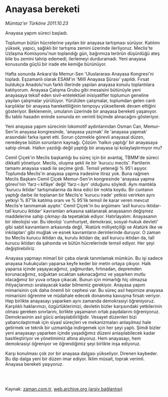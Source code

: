 # Anayasa bereketi

*Mümtaz'er Türköne 2011.10.23*

<td class="columnist-detail">
<p>Anayasa yapım süreci başladı.</p>
<p>
<div id="haberMetinDiv">
<p>Toplumun bütün hücrelerine yayılan bir anayasa tartışması sürüyor. Katılımı yüksek, yapıcı, sağlıklı bir tartışma zemini üzerinde ilerliyoruz. Meclis'te Uzlaşma Komisyonu'nun toplandığı gün, bağrımıza terörün düşürdüğü ateş bile bu zemini tahrip edemedi, ilerlemeyi durduramadı. Yeni anayasa konusunda güçlü bir irade ete kemiğe bürünüyor.
<p>Hafta sonunda Ankara'da Memur-Sen 'Uluslararası Anayasa Kongresi'ni topladı. Eşzamanlı olarak ESAM'ın 'Millî Anayasa Şûrası' yapıldı. Fırsat buldukça Anadolu'nun farklı illerinde yapılan anayasa konulu toplantılara katılıyorum. Anayasa Çalışma Grubu gibi mesaisini bütünüyle yeni anayasaya teksif eden sivil-entelektüel inisiyatifler toplumun geneline yayılan çalışmalar yürütüyor. Yürütülen çalışmalar, toplumdan gelen canlı karşılıklar bir anayasa hareketliliğinin tempoyu yükselterek devam ettiğini gösteriyor. Beklenenin, umulanın üzerinde bir anayasa bereketi yaşanıyor. Bu tablo hasadın eninde sonunda en verimli biçimde alınacağını gösteriyor.
<p>Yeni anayasa yapım sürecinin lokomotif aydınlarından Osman Can, Memur-Sen'in anayasa kongresinde, 'anayasa yazmak' ile 'anayasa yapmak' arasındaki farka işaret etti. Sorun çözmekle görevli anayasal düzen, neredeyse bütün sorunların kaynağı. Çözüm 'halkın yaptığı' bir anayasaya sahip olmak. Halkın yazdığı değil yaptığı bir anayasa işi kolaylaştırmıyor mu?
<p>Cemil Çiçek'in Meclis başkanlığı bu süreç için bir avantaj, TBMM'de süreci dikkatli yönetiyor. Meclis, oluşma şekli ile bir 'kurucu meclis'. Partilerin tamamı anayasa vaadi ile seçime girdi. Temsil yeteneği % 95'i aşıyor. Toplumda Meclis'in anayasa yapma iradesine itiraz yok. Buna rağmen Meclis Başkanı Cemil Çiçek Memur-Sen'in kongresinde 'anayasa yapma görevi'nin 'farz-ı kifâye' değil 'farz-ı âyn' olduğunu söyledi. Aynı mantıkla 'kurucu iktidar' tartışmalarına da ikna edici bir nokta koydu. Bir cuntanın yaptığı darbe ile toplanan bir Meclis'e 'kurucu irade' yetkisi verirken aynı yetkiyi % 87'lik katılma oranı ve % 95'lik temsil ile karar veren mevcut Meclis'e tanımamak ayıptır.' Cemil Çiçek'in bu argümanı 'aslî kurucu iktidar-talî kurucu iktidar' kavramları arkasına saklanarak anayasanın değişmez maddelerine sahip çıkmayı da tepetaklak ediyor. Hatırlayalım: Anayasanın bir ideolojisi var. Bu ideoloji 'cumhuriyet, demokrasi, sosyal-hukuk devleti' gibi sabit kavramların arkasında değil, 'Atatürk milliyetçiliği ve Atatürk ilke ve inkılapları' gibi muğlak ve esnek kavramların derinlerinde duruyor. O zaman bu Meclis kurucu iktidarı da, kurulu iktidarı da; aslî kurucu iktidarı da, talî kurucu iktidarı da şahsında ve bütün hücrelerinde temsil ediyor. Her şeyi değiştirebiliriz.
<p>Anayasa yapmayı mimarî bir çaba olarak tanımlamak mümkün. Bu işi sadece anayasa hukukçuları yaparsa keyfe keder bir metin ortaya çıkıyor. Halk yaparsa içinde yaşayacağımız, yağmurdan, fırtınadan, depremden korunacağımız, soğuktan sıcaktan sakınacağımız ve yaşarken mutlu olacağımız bir yuva ortaya çıkacak. Bunun için mimarlığı hiç olmazsa ihtiyaçlarımızı sıralayacak kadar bilmemiz gerekiyor. Anayasa yapım mimarisinin çok daha önemli bir cephesi var. Bu süreç asıl hepimize anayasa mimarisini öğrenme ve müdahale edecek donanıma kavuşma fırsatı veriyor. Hep birlikte anayasayı yaparken aynı zamanda demokrasiyi öğreniyoruz. Karşılıklı haklarımızı, özgürlüklerimizi, devletin bizler karşısındaki yetkilerinin olması gereken sınırlarını, birlikte yaşamanın ortak paydalarını öğreniyoruz. Demokrasinin asıl gücü anlaşılabilirliğidir. Vesayet düzenleri bizi yabancılaştırmak için siyasî süreçleri ve mekanizmaları anlaşılmaz hale getirmek ve teknik bir uzmanlığa indirgemek için her şeyi yaptı. Şimdi bizler yeni anayasayı yaparken içinde yaşadığımız düzeni anlaşılabilecek kadar basitleştiriyor ve yönetimimiz altına alıyoruz. Hem anayasayı, hem demokrasiyi öğreniyor ve öğrendiğimiz şeyi birlikte inşa ediyoruz.
<p>Karşı konulması çok zor bir anayasa dalgası yükseliyor. Direnen kaybeder. Bu dip dalga yeni bir düzen imar ediyor. İklim müsait, toprak verimli. Anayasa bereketi yaşıyoruz. </p></p></p></p></p></p></div>
</p>


<p><br>
		 </br></p></td>

Kaynak: [zaman.com.tr](http://zaman.com.tr/yazar.do?yazino=1193845), [web.archive.org (arşiv bağlantısı)](http://web.archive.org/web/20111225013911/http://zaman.com.tr:80/yazar.do?yazino=1193845)
